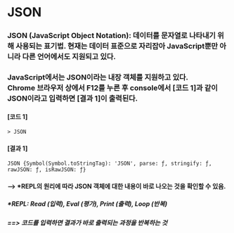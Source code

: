 # JSON

### JSON (JavaScript Object Notation): 데이터를 문자열로 나타내기 위해 사용되는 표기법. 현재는 데이터 표준으로 자리잡아 JavaScript뿐만 아니라 다른 언어에서도 지원되고 있다.
### JavaScript에서는 JSON이라는 내장 객체를 지원하고 있다. <br> Chrome 브라우저 상에서 F12를 누른 후 console에서 [코드 1]과 같이 JSON이라고 입력하면 [결과 1]이 출력된다.
#### [코드 1]
    > JSON
#### [결과 1]
    JSON {Symbol(Symbol.toStringTag): 'JSON', parse: ƒ, stringify: ƒ, rawJSON: ƒ, isRawJSON: ƒ}
#### --> *REPL의 원리에 따라 JSON 객체에 대한 내용이 바로 나오는 것을 확인할 수 있음.
#####     *REPL: Read (입력), Eval (평가), Print (출력), Loop (반복)
#####     ==> 코드를 입력하면 결과가 바로 출력되는 과정을 반복하는 것
